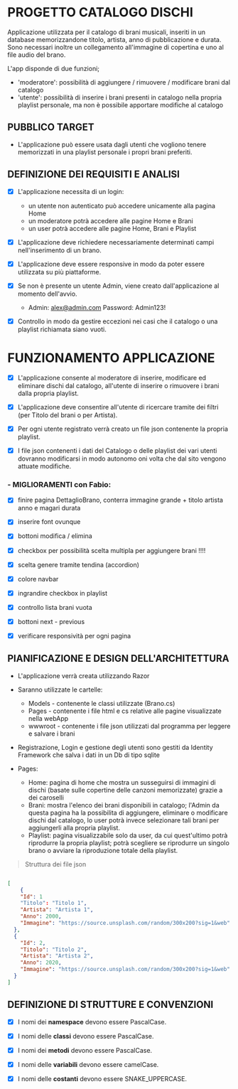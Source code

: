 # PROGETTO CATALOGO DISCHI

Applicazione utilizzata per il catalogo di brani musicali, inseriti in un database memorizzandone titolo, artista, anno di pubblicazione e durata. Sono necessari inoltre un collegamento all'immagine di copertina e uno al file audio del brano.

L'app disponde di due funzioni;
- 'moderatore': possibilità di aggiungere / rimuovere / modificare brani dal catalogo
- 'utente': possibilità di inserire i brani presenti in catalogo nella propria playlist personale, ma non è possibile apportare modifiche al catalogo

## PUBBLICO TARGET

- L'applicazione può essere usata dagli utenti che vogliono tenere memorizzati in una playlist personale i propri brani preferiti.

## DEFINIZIONE DEI REQUISITI E ANALISI

- [x] L'applicazione necessita di un login:
  - un utente non autenticato può accedere unicamente alla pagina Home
  - un moderatore potrà accedere alle pagine Home e Brani
  - un user potrà accedere alle pagine Home, Brani e Playlist
- [x] L'applicazione deve richiedere necessariamente determinati campi nell'inserimento di un brano.
- [x] L'applicazione deve essere responsive in modo da poter essere utilizzata su più piattaforme.
- [x] Se non è presente un utente Admin, viene creato dall'applicazione al momento dell'avvio.
    - Admin: alex@admin.com   Password: Admin123!
- [x] Controllo in modo da gestire eccezioni nei casi che il catalogo o una playlist richiamata siano vuoti.




# FUNZIONAMENTO APPLICAZIONE

- [x] L'applicazione consente al moderatore di inserire, modificare ed eliminare dischi dal catalogo, all'utente di inserire o rimuovere i brani dalla propria playlist.
- [x] L'applicazione deve consentire all'utente di ricercare tramite dei filtri (per Titolo del brani o per Artista).
- [x] Per ogni utente registrato verrà creato un file json contenente la propria playlist.
- [x] I file json contenenti i dati del Catalogo o delle playlist dei vari utenti dovranno modificarsi in modo autonomo oni volta che dal sito vengono attuate modifiche.



### - MIGLIORAMENTI con Fabio:


- [x] finire pagina DettaglioBrano, conterra immagine grande + titolo artista anno e magari durata  
- [x] inserire font ovunque
- [x] bottoni modifica / elimina
- [x] checkbox per possibilità scelta multipla per aggiungere brani !!!!
- [x] scelta genere tramite tendina (accordion)
- [x] colore navbar
- [x] ingrandire checkbox in playlist
- [x] controllo lista brani vuota
- [x] bottoni next - previous
- [x] verificare responsività per ogni pagina


## PIANIFICAZIONE E DESIGN DELL'ARCHITETTURA

- L'applicazione verrà creata utilizzando Razor
- Saranno utilizzate le cartelle:
  - Models - contenente le classi utilizzate (Brano.cs)
  - Pages  - contenente i file html e cs relative alle pagine visualizzate nella webApp
  - wwwroot - contenente i file json utilizzati dal programma per leggere e salvare i brani

- Registrazione, Login e gestione degli utenti sono gestiti da Identity Framework che salva i dati in un Db di tipo sqlite

- Pages:
  - Home: pagina di home che mostra un susseguirsi di immagini di dischi (basate sulle copertine delle canzoni memorizzate) grazie a dei caroselli
  - Brani: mostra l'elenco dei brani disponibili in catalogo; l'Admin da questa pagina ha la possibilita di aggiungere, eliminare o modificare dischi dal catalogo, lo user potrà invece selezionare tali brani per aggiungerli alla propria playlist.
  - Playlist: pagina visualizzabile solo da user, da cui quest'ultimo potrà riprodurre la propria playlist; potrà scegliere se riprodurre un singolo brano o avviare la riproduzione totale della playlist.

> Struttura dei file json
```json

[  
    {  
    "Id": 1  
    "Titolo": "Titolo 1",  
    "Artista": "Artista 1",  
    "Anno": 2000,  
    "Immagine": "https://source.unsplash.com/random/300x200?sig=1&web"  
  },  
  {  
    "Id": 2,  
    "Titolo": "Titolo 2",  
    "Artista": "Artista 2",  
    "Anno": 2020,  
    "Immagine": "https://source.unsplash.com/random/300x200?sig=1&web"  
  }  
]

```


## DEFINIZIONE DI STRUTTURE E CONVENZIONI

- [x] I nomi dei **namespace** devono essere PascalCase.
- [x] I nomi delle **classi** devono essere PascalCase.
- [x] I nomi dei **metodi** devono essere PascalCase.
- [x] I nomi delle **variabili** devono essere camelCase.
- [x] I nomi delle **costanti** devono essere SNAKE_UPPERCASE.





